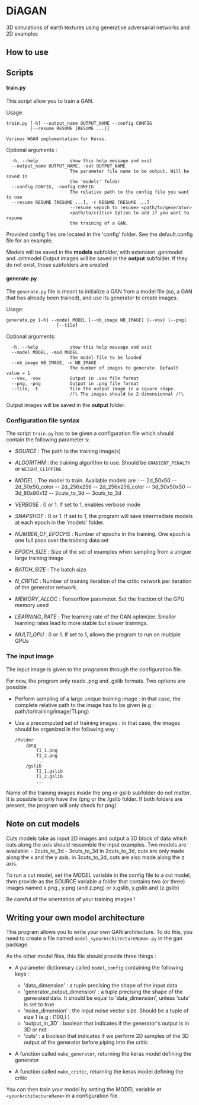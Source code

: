 # DiAGAN
3D simulations of earth textures using generative adversarial networks and 2D examples

## How to use

## Scripts

#### train.py

This script allow you to train a GAN.

Usage:
```
train.py [-h] --output_name OUTPUT_NAME --config CONFIG
         [--resume RESUME [RESUME ...]]

Various WGAN implementation for Keras.
```

Optional arguments :

```
  -h, --help            show this help message and exit
  --output_name OUTPUT_NAME, -out OUTPUT_NAME
                        The parameter file name to be output. Will be saved in
                        the 'models' folder
  --config CONFIG, -config CONFIG
                        The relative path to the config file you want to use
  --resume RESUME [RESUME ...], -r RESUME [RESUME ...]
                        --resume <epoch_to_resume> <path/to/generator>
                        <path/to/critic> Option to add if you want to resume
                        the training of a GAN.

```

Provided config files are located in the 'config' folder.
See the default.config file for an example.

Models will be saved in the __models__ subfolder, with extension .genmodel and .critmodel
Output images will be saved in the __output__ subfolder.
If they do not exist, those subfolders are created

#### generate.py

The `generate.py` file is meant to initialize a GAN from a model file (so, a GAN that has already been trained), and use its generator to create images.

Usage:
```
generate.py [-h] --model MODEL [--nb_image NB_IMAGE] [--vox] [--png]
                   [--tile]
```

Optional arguments:
```
  -h, --help            show this help message and exit
  --model MODEL, -mod MODEL
                        The model file to be loaded
  --nb_image NB_IMAGE, -n NB_IMAGE
                        The number of images to generate. Default value = 1
  --vox, -vox           Output in .vox file format
  --png, -png           Output in .png file format
  --tile, -t            Tile the output image in a square shape.
                        /!\ The images should be 2 dimensionnal /!\
```

Output images will be saved in the __output__ folder.

### Configuration file syntax

The script `train.py` has to be given a configuration file which should contain the following parameter s:
- *SOURCE* : The path to the training image(s)

- *ALGORITHM* : the training algorithm to use. Should be `GRADIENT_PENALTY` or `WEIGHT_CLIPPING`

- *MODEL* : The model to train. Available models are :
    -- 2d_50x50
    -- 2d_50x50_color
    -- 2d_256x256
    -- 2d_256x256_color
    -- 3d_50x50x50
    -- 3d_80x80x12
    -- 2cuts_to_3d
    -- 3cuts_to_3d

- *VERBOSE* : 0 or 1. If set to 1, enables verbose mode

- *SNAPSHOT* : 0 or 1. If set to 1, the program will save intermediate models at
               each epoch in the 'models' folder.

- *NUMBER_OF_EPOCHS* : Number of epochs in the training.
                       One epoch is one full pass over the training data set

- *EPOCH_SIZE* : Size of the set of examples when sampling
                 from a unigue large training image

- *BATCH_SIZE* : The batch size

- *N_CRITIC* : Number of training iteration of the critic network per iteration
               of the generator network.

- *MEMORY_ALLOC* : Tensorflow parameter. Set the fraction of the GPU memory used

- *LEARNING_RATE* : The learning rate of the GAN optimizer. Smaller learning rates lead to more stable but slower trainings.

- *MULTI_GPU* : 0 or 1. If set to 1, allows the program to run on multiple GPUs


### The input image

The input image is given to the programm through the configuration file.

For now, the program only reads .png and .gslib formats.
Two options are possible :

- Perform sampling of a large unique training image :
    in that case, the complete relative path to the image
    has to be given (e.g : path/to/training/image/TI.png)

- Use a precomputed set of training images :
    in that case, the images should be organized in the following way :
    ```
    /folder
        /png
            TI_1.png
            TI_2.png
            ...
        /gslib
            TI_1.gslib
            TI_2.gslib
            ...
     ```
Name of the training images inside the png or gslib subfolder do not matter.
It is possible to only have the /png or the /gslib folder.
If both folders are present, the program will only check for png/.

## Note on cut models
Cuts models take as input 2D images and output a 3D block of data which cuts
along the axis should ressemble the input examples.
Two models are available:
    - 2cuts_to_3d
    - 3cuts_to_3d
in 2cuts_to_3d, cuts are only made along the x and the y axis.
in 3cuts_to_3d, cuts are also made along the z axis.

To run a cut model, set the *MODEL* variable in the config file to a cut model,
then provide as the SOURCE variable a folder that contains two (or three) images named
x.png , y.png (and z.png) or x.gslib, y.gslib and (z.gslib)

Be careful of the orientation of your training images !

## Writing your own model architecture

This program allows you to write your own GAN architecture.
To do this, you need to create a file named `model_<yourArchitectureName>.py` in the gan package.

As the other model files, this file should provide three things :

- A parameter dictionnary called `model_config` containing the following keys :
    - 'data_dimension' : a tuple precising the shape of the input data
    - 'generator_output_dimension' : a tuple precising the shape of the generated data.
       It should be equal to 'data_dimension', unless 'cuts' is set to true
    - 'noise_dimension' : the input noise vector size. Should be a tuple of size 1 (e.g : (100,) )
    - 'output_in_3D' : boolean that indicates if the generator's output is in 3D or not
    - 'cuts' : a boolean that indicates if we perform 2D samples of the 3D
               output of the generator before piping into the critic

- A function called `make_generator`, returning the keras model defining the generator
- A function called `make_critic`, returning the keras model defining the critic

You can then train your model by setting the MODEL variable at `<yourArchitectureName>` in a configuration file.
